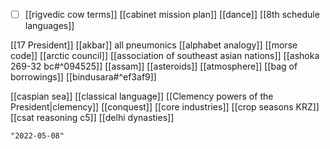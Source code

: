 - [ ] [[rigvedic cow terms]]
[[cabinet mission plan]]
[[dance]]
[[8th schedule languages]]

[[17 President]]
[[akbar]] all pneumonics
[[alphabet analogy]]
[[morse code]]
[[arctic council]]
[[association of southeast asian nations]]
[[ashoka 269-32 bc#^094525]]
[[assam]]
[[asteroids]]
[[atmosphere]]
[[bag of borrowings]]
[[bindusara#^ef3af9]]

[[caspian sea]]
[[classical language]]
[[Clemency powers of the President|clemency]]
[[conquest]]
[[core industries]]
[[crop seasons KRZ]]
[[csat reasoning c5]]
[[delhi dynasties]]

```query 2021-10-17 02:25
"2022-05-08"
```